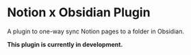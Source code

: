 # Notion x Obsidian Plugin

A plugin to one-way sync Notion pages to a folder in Obsidian.

**This plugin is currently in development.**

